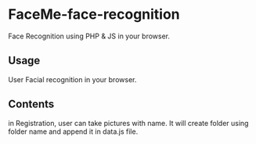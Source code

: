 # FaceMe-face-recognition
Face Recognition using PHP &amp; JS in your browser.

## Usage
User Facial recognition in your browser.

## Contents
in Registration, user can take pictures with name.
It will create folder using folder name and append it in data.js file.

